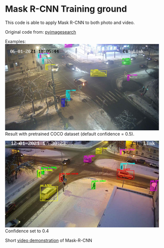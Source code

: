 # Mask R-CNN Training ground

This code is able to apply Mask R-CNN to both photo and video.

Original code from: [pyimagesearch](https://www.pyimagesearch.com/2018/11/19/mask-r-cnn-with-opencv/)

Examples: 
![image](https://github.com/Anzurna/lr_mask_rcnn/blob/main/output/3.jpg)
Result with pretrained COCO dataset (default confidence = 0.5).

![image](https://github.com/Anzurna/lr_mask_rcnn/blob/main/output/4.jpg)
Confidence set to 0.4

Short [video demonstration](https://youtu.be/VJrQB81Jo7E) of Mask-R-CNN
